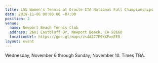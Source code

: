 ```yaml
---
title: LSU Women's Tennis at Oracle ITA National Fall Championships
date: 2019-11-06 00:00:00 -07:00
position: 2
venue:
  name: Newport Beach Tennis Club
  address: 2601 Eastbluff Dr, Newport Beach, CA 92660
  locationUrl: https://goo.gl/maps/zs4A277P9kXPxoEE8
layout: event
---
```


Wednesday, November 6 through Sunday, November 10. Times TBA.